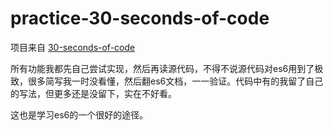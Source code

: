 # practice-30-seconds-of-code
项目来自 [30-seconds-of-code](https://30secondsofcode.org/)

所有功能我都先自己尝试实现，然后再读源代码，不得不说源代码对es6用到了极致，很多简写我一时没看懂，然后翻es6文档，一一验证。代码中有的我留了自己的写法，但更多还是没留下，实在不好看。

这也是学习es6的一个很好的途径。
